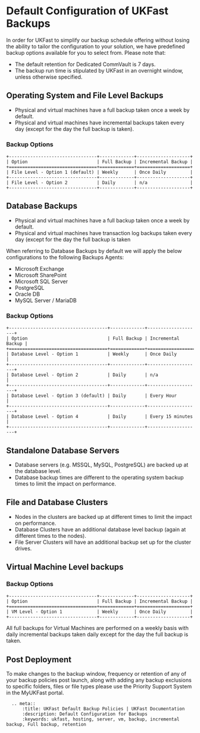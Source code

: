 # Default Configuration of UKFast Backups

In order for UKFast to simplify our backup schedule offering without losing the ability to tailor the configuration to your solution, we have predefined backup options available for you to select from. Please note that: 
- The default retention for Dedicated CommVault is 7 days.
- The backup run time is stipulated by UKFast in an overnight window, unless otherwise specified.

## Operating System and File Level Backups

- Physical and virtual machines have a full backup taken once a week by default.
- Physical and virtual machines have incremental backups taken every day (except for the day the full backup is taken).

### Backup Options

```eval_rst
+---------------------------------+-------------+--------------------+
| Option                          | Full Backup | Incremental Backup |
+=================================+=============+====================+
| File Level - Option 1 (default) | Weekly      | Once Daily         |
+---------------------------------+-------------+--------------------+
| File Level - Option 2           | Daily       | n/a                |
+---------------------------------+-------------+--------------------+
```

## Database Backups

- Physical and virtual machines have a full backup taken once a week by default.
- Physical and virtual machines have transaction log backups taken every day (except for the day the full backup is taken

When referring to Database Backups by default we will apply the below configurations to the following Backups Agents: 
- Microsoft Exchange 
- Microsoft SharePoint 
- Microsoft SQL Server
- PostgreSQL
- Oracle DB 
- MySQL Server / MariaDB

### Backup Options

```eval_rst
+-------------------------------------+-------------+--------------------+
| Option                              | Full Backup | Incremental Backup |
+=====================================+=============+====================+
| Database Level - Option 1           | Weekly      | Once Daily         |
+-------------------------------------+-------------+--------------------+
| Database Level - Option 2           | Daily       | n/a                |
+-------------------------------------+-------------+--------------------+
| Database Level - Option 3 (default) | Daily       | Every Hour         |
+-------------------------------------+-------------+--------------------+
| Database Level - Option 4           | Daily       | Every 15 minutes   |
+-------------------------------------+-------------+--------------------+
```

## Standalone Database Servers

- Database servers (e.g. MSSQL, MySQL, PostgreSQL) are backed up at the database level.
- Database backup times are different to the operating system backup times to limit the impact on performance.

## File and Database Clusters

- Nodes in the clusters are backed up at different times to limit the impact on performance.
-	Database Clusters have an additional database level backup (again at different times to the nodes).
-	File Server Clusters will have an additional backup set up for the cluster drives. 

## Virtual Machine Level backups

### Backup Options

```eval_rst
+---------------------------------+-------------+--------------------+
| Option                          | Full Backup | Incremental Backup |
+=================================+=============+====================+
| VM Level - Option 1             | Weekly      | Once Daily         |
+---------------------------------+-------------+--------------------+
```

All full backups for Virtual Machines are performed on a weekly basis with daily incremental backups taken daily except for the day the full backup is taken.

## Post Deployment

To make changes to the backup window, frequency or retention of any of your backup policies post launch, along with adding any backup exclusions to specific folders, files or file types please use the Priority Support System in the MyUKFast portal.

```eval_rst
  .. meta::
      :title: UKFast Default Backup Policies | UKFast Documentation
      :description: Default Configuration for Backups
      :keywords: ukfast, hosting, server, vm, backup, incremental backup, Full backup, retention

